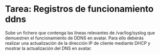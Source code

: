 # Tarea: Registros de funcionamiento ddns
<div style="text-align:left;">Sube un fichero que contenga las líneas relevantes de /var/log/syslog que demuestren el funcionamiento de DDNS en avatar. Para ello deberás realizar una actualización de la dirección IP de cliente mediante DHCP y mostrar la actualización del DNS en avatar.<br /></div>
